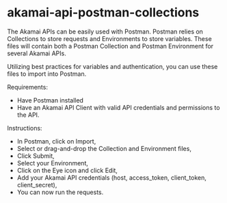 # akamai-api-postman-collections
The Akamai APIs can be easily used with Postman. Postman relies on Collections to store requests and Environments to store variables. These files will contain both a Postman Collection and Postman Environment for several Akamai APIs.

Utilizing best practices for variables and authentication, you can use these files to import into Postman.

Requirements:
- Have Postman installed
- Have an Akamai API Client with valid API credentials and permissions to the API.

Instructions:
- In Postman, click on Import,
- Select or drag-and-drop the Collection and Environment files,
- Click Submit,
- Select your Environment,
- Click on the Eye icon and click Edit,
- Add your Akamai API credentials (host, access_token, client_token, client_secret),
- You can now run the requests.
